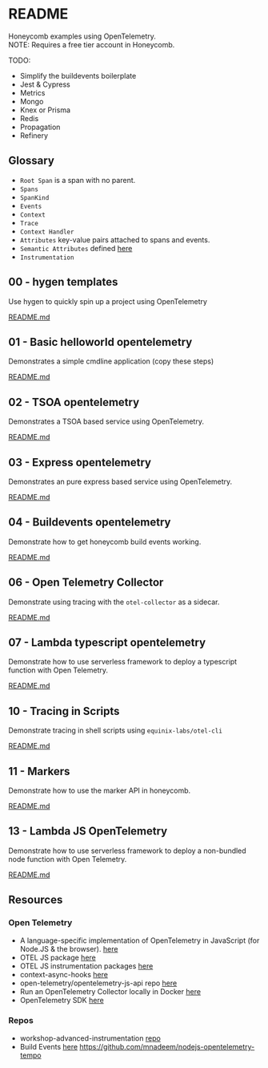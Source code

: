 # README

Honeycomb examples using OpenTelemetry.  
NOTE: Requires a free tier account in Honeycomb.  

TODO:

* Simplify the buildevents boilerplate
* Jest & Cypress
* Metrics
* Mongo
* Knex or Prisma
* Redis
* Propagation
* Refinery

## Glossary

* `Root Span` is a span with no parent.  
* `Spans`
* `SpanKind`
* `Events`
* `Context`
* `Trace`
* `Context Handler`
* `Attributes` key-value pairs attached to spans and events.
* `Semantic Attributes` defined [here](https://github.com/open-telemetry/opentelemetry-specification/blob/main/specification/resource/semantic_conventions/README.md)
* `Instrumentation`

## 00 - hygen templates

Use hygen to quickly spin up a project using OpenTelemetry  

[README.md](./00_hygen_templates/README.md)  

## 01 - Basic helloworld opentelemetry

Demonstrates a simple cmdline application (copy these steps)  

[README.md](./01_helloworld_typescript_opentelemetry/README.md)  

## 02 - TSOA opentelemetry

Demonstrates a TSOA based service using OpenTelemetry.  

[README.md](./02_simple_tsoa_opentelemetry/README.md)  

## 03 - Express opentelemetry

Demonstrates an pure express based service using OpenTelemetry.  

[README.md](./03_simple_express/README.md)  

## 04 - Buildevents opentelemetry

Demonstrate how to get honeycomb build events working.  

[README.md](./04_buildevents/README.md)  

## 06 - Open Telemetry Collector

Demonstrate using tracing with the `otel-collector` as a sidecar.  

[README.md](./06_opentelemetry_collector/README.md)  

## 07 - Lambda typescript opentelemetry

Demonstrate how to use serverless framework to deploy a typescript function with Open Telemetry.  

[README.md](./07_lambda_typescript_opentelemetry/README.md)  

## 10 - Tracing in Scripts

Demonstrate tracing in shell scripts using `equinix-labs/otel-cli`  

[README.md](./10_script_tracing/README.md)  

## 11 - Markers

Demonstrate how to use the marker API in honeycomb.  

[README.md](./11_markers/README.md)  

## 13 - Lambda JS OpenTelemetry

Demonstrate how to use serverless framework to deploy a non-bundled node function with Open Telemetry.  

[README.md](./13_lambda_js_opentelemetry/README.md)  

## Resources

### Open Telemetry

* A language-specific implementation of OpenTelemetry in JavaScript (for Node.JS & the browser). [here](https://opentelemetry.io/docs/instrumentation/js/)
* OTEL JS package [here](https://github.com/open-telemetry/opentelemetry-js)
* OTEL JS instrumentation packages [here](https://github.com/open-telemetry/opentelemetry-js-contrib)
* context-async-hooks [here](https://www.npmjs.com/package/@opentelemetry/context-async-hooks)
* open-telemetry/opentelemetry-js-api repo [here](https://github.com/open-telemetry/opentelemetry-js-api/blob/main/docs/tracing.md)  
* Run an OpenTelemetry Collector locally in Docker [here](https://jessitron.com/2021/08/11/run-an-opentelemetry-collector-locally-in-docker/)  
* OpenTelemetry SDK [here](https://open-telemetry.github.io/opentelemetry-js/modules.html)  

### Repos

* workshop-advanced-instrumentation [repo](https://github.com/honeycombio/workshop-advanced-instrumentation)
* Build Events [here](https://github.com/honeycombio/buildevents)
https://github.com/mnadeem/nodejs-opentelemetry-tempo
